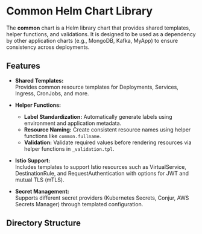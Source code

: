 # Common Helm Chart Library

The **common** chart is a Helm library chart that provides shared templates, helper functions, and validations. It is designed to be used as a dependency by other application charts (e.g., MongoDB, Kafka, MyApp) to ensure consistency across deployments.

## Features

- **Shared Templates:**  
  Provides common resource templates for Deployments, Services, Ingress, CronJobs, and more.

- **Helper Functions:**  
  - **Label Standardization:** Automatically generate labels using environment and application metadata.  
  - **Resource Naming:** Create consistent resource names using helper functions like `common.fullname`.  
  - **Validation:** Validate required values before rendering resources via helper functions in `_validation.tpl`.

- **Istio Support:**  
  Includes templates to support Istio resources such as VirtualService, DestinationRule, and RequestAuthentication with options for JWT and mutual TLS (mTLS).

- **Secret Management:**  
  Supports different secret providers (Kubernetes Secrets, Conjur, AWS Secrets Manager) through templated configuration.

## Directory Structure

